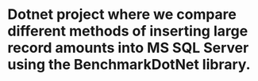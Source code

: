 # Dotnet project where we compare different methods of inserting large record amounts into MS SQL Server using the BenchmarkDotNet library.
